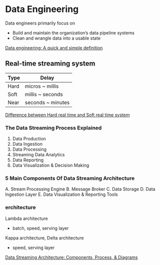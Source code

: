 # Data Engineering

Data engineers primarily focus on
- Build and maintain the organization’s data pipeline systems
- Clean and wrangle data into a usable state

[Data engineering: A quick and simple definition](https://www.oreilly.com/content/data-engineering-a-quick-and-simple-definition)

## Real-time streaming system

| Type | Delay             |
|------|-------------------|
| Hard | micros ~ millis   |
| Soft | millis ~ seconds  |
| Near | seconds ~ minutes |

[Difference between Hard real time and Soft real time system](https://www.geeksforgeeks.org/difference-between-hard-real-time-and-soft-real-time-system/)

### The Data Streaming Process Explained

1. Data Production
2. Data Ingestion
3. Data Processing
4. Streaming Data Analytics
5. Data Reporting
6. Data Visualization & Decision Making

### 5 Main Components Of Data Streaming Architecture

A. Stream Processing Engine
B. Message Broker
C. Data Storage
D. Data Ingestion Layer
E. Data Visualization & Reporting Tools

### erchitecture

Lambda architecture
- batch, speed, serving layer

Kappa architecture, Delta architecture
- speed, serving layer

[Data Streaming Architecture: Components, Process, & Diagrams](https://estuary.dev/data-streaming-architecture/)

